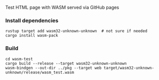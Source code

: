 Test HTML page with WASM served via GitHub pages

### Install dependencies

```
rustup target add wasm32-unknown-unknown  # not sure if needed
cargo install wasm-pack
```

### Build

```
cd wasm-test
cargo build --release --target wasm32-unknown-unknown
wasm-bindgen --out-dir ../pkg --target web target/wasm32-unknown-unknown/release/wasm_test.wasm
```
